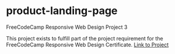 # product-landing-page
FreeCodeCamp Responsive Web Design Project 3

This project exists to fulfill part of the project requirement for the FreeCodeCamp Responsive Web Design Certificate.
[Link to Project](product-page.html)
